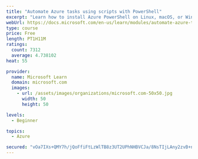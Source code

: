 ```yaml
---
title: "Automate Azure tasks using scripts with PowerShell"
excerpt: "Learn how to install Azure PowerShell on Linux, macOS, or Windows and then connect to Azure and manage your resources."
webUrl: https://docs.microsoft.com/en-us/learn/modules/automate-azure-tasks-with-powershell/
type: course
price: Free
length: PT1H11M
ratings:
  count: 7312
  average: 4.738102
heat: 55

provider:
  name: Microsoft Learn
  domain: microsoft.com
  images:
    - url: /assets/images/organizations/microsoft.com-50x50.jpg
      width: 50
      height: 50

levels:
  - Beginner

topics:
  - Azure

secured: "vOa7IXs+QMY7h/jQoFfiFtLzWlTB8z3UT2UPhNHBVCJa/8NsTIjLAny2zvB+n6r2mURW+Mn3lOWc9Glbk0jIWjagKWylVk1s87eGQFBJLRdJuhzlS+3wySk6Lv2ktOPLBd+FVbmypJQLD5RsmPQmk8DRYbpaz2H18CNHheg5chd6hI4/ISIOVrStbJ5SS7o38o1pgR10VjULo8dRssBvQ6U8FLsKeWZtzaO7lRHGqbKwVl5zlUfRuXRynv/yK8KbHitZgO5VIpFINmMlra7fRuHtpd5+CzZ6tNEtaOi7TVu4UfQrm3fBIqxwZGCrmQiG4NL+i4mvSqtpyrJW1ZWaomWsQNF+Rnpo/coeOv49ZHvztY//QkB4VDuNyCWm55ihL+6KltnGOLIZuKWH2Y0a51vK7wXXDH65ly2oHwOROuo=;lZX8eQmTTweWbGBiPLoP8g=="
---
```


